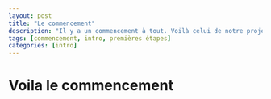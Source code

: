 ```yaml
---
layout: post
title: "Le commencement"
description: "Il y a un commencement à tout. Voilà celui de notre projet"
tags: [commencement, intro, premières étapes]
categories: [intro]
---
```


# Voila le commencement